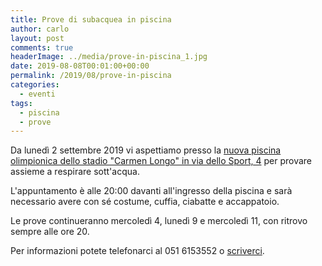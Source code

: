 ```yaml
---
title: Prove di subacquea in piscina
author: carlo
layout: post
comments: true
headerImage: ../media/prove-in-piscina_1.jpg
date: 2019-08-08T00:01:00+00:00
permalink: /2019/08/prove-in-piscina
categories:
  - eventi
tags:
  - piscina
  - prove
---
```


Da lunedì 2 settembre 2019 vi aspettiamo presso la [nuova piscina olimpionica dello stadio "Carmen Longo" in via dello Sport, 4](/dove-siamo) per provare assieme a respirare sott'acqua.

L'appuntamento è alle 20:00 davanti all'ingresso della piscina e sarà necessario avere con sé costume, cuffia, ciabatte e accappatoio.

Le prove continueranno mercoledì 4, lunedì 9 e mercoledì 11, con ritrovo sempre alle ore 20.

Per informazioni potete telefonarci al 051 6153552 o [scriverci](/contattaci).
